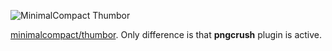 ![](https://s3.eu-west-2.amazonaws.com/minimal-compact/images/mc-thumbor.png "MinimalCompact Thumbor")

[minimalcompact/thumbor](https://github.com/MinimalCompact/thumbor).
Only difference is that **pngcrush** plugin is active.